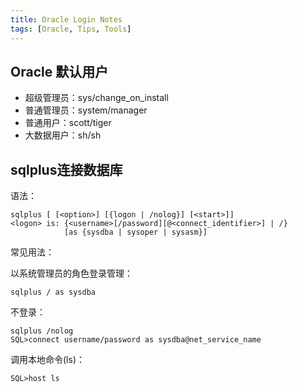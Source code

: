 ```yaml
---
title: Oracle Login Notes
tags: [Oracle, Tips, Tools]
---
```

## Oracle 默认用户

* 超级管理员：sys/change_on_install
* 普通管理员：system/manager
* 普通用户：scott/tiger
* 大数据用户：sh/sh

## sqlplus连接数据库

语法：

```shell
sqlplus [ [<option>] [{logon | /nolog}] [<start>]]
<logon> is: {<username>[/password][@<connect_identifier>] | /}
            [as {sysdba | sysoper | sysasm}]
```

常见用法：

以系统管理员的角色登录管理：

```shell
sqlplus / as sysdba
```

不登录：

```shell
sqlplus /nolog
SQL>connect username/password as sysdba@net_service_name
```

调用本地命令(ls)：

```shell
SQL>host ls
```





